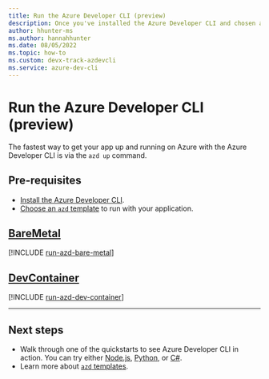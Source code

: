 ```yaml
---
title: Run the Azure Developer CLI (preview)
description: Once you've installed the Azure Developer CLI and chosen a template, run the `azd up` command.
author: hhunter-ms
ms.author: hannahhunter
ms.date: 08/05/2022
ms.topic: how-to
ms.custom: devx-track-azdevcli
ms.service: azure-dev-cli
---
```


# Run the Azure Developer CLI (preview)

The fastest way to get your app up and running on Azure with the Azure Developer CLI is via the `azd up` command. 

## Pre-requisites

- [Install the Azure Developer CLI](./install-azd.md).
- [Choose an `azd` template](./azd-templates.md) to run with your application.

## [BareMetal](#tab/baremetal)

[!INCLUDE [run-azd-bare-metal](includes/run-azd-bare-metal.md)]

## [DevContainer](#tab/devcontainer)

[!INCLUDE [run-azd-dev-container](includes/run-azd-dev-container.md)]

---

## Next steps

- Walk through one of the quickstarts to see Azure Developer CLI in action. You can try either [Node.js](./get-started-nodejs.md), [Python](./get-started-python.md), or [C#](./get-started-csharp.md).
- Learn more about [`azd` templates](./azd-templates.md).